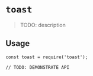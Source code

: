# `toast`

> TODO: description

## Usage

```
const toast = require('toast');

// TODO: DEMONSTRATE API
```
